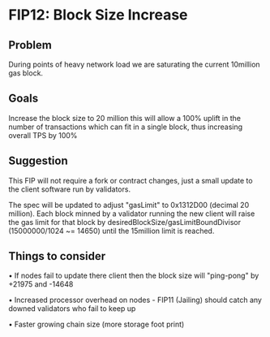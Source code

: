 # FIP12: Block Size Increase

## Problem

During points of heavy network load we are saturating the current 10million gas block.

## Goals

Increase the block size to 20 million this will allow a 100% uplift in the number of transactions which can fit in a single block, thus increasing overall TPS by 100%

## Suggestion

This FIP will not require a fork or contract changes, just a small update to the client software run by validators.

The spec will be updated to adjust "gasLimit" to 0x1312D00 (decimal 20 million). Each block minned by a validator running the new client will raise the gas limit for that block by desiredBlockSize/gasLimitBoundDivisor (15000000/1024 ~= 14650) until the 15million limit is reached. 

## Things to consider

• If nodes fail to update there client then the block size will "ping-pong" by +21975 and -14648

• Increased processor overhead on nodes - FIP11 (Jailing) should catch any downed validators who fail to keep up

• Faster growing chain size (more storage foot print)